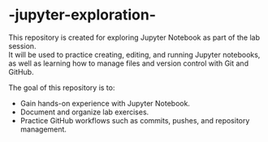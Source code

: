 # -jupyter-exploration-

This repository is created for exploring Jupyter Notebook as part of the lab session.  
It will be used to practice creating, editing, and running Jupyter notebooks, as well as learning how to manage files and version control with Git and GitHub.  

The goal of this repository is to:  
- Gain hands-on experience with Jupyter Notebook.  
- Document and organize lab exercises.  
- Practice GitHub workflows such as commits, pushes, and repository management.
